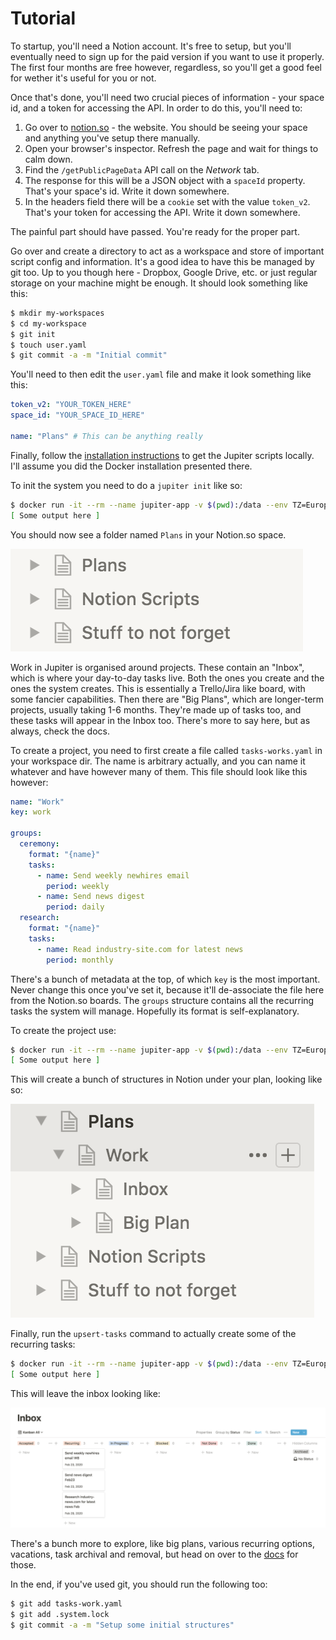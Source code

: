 # Tutorial

To startup, you'll need a Notion account. It's free to setup, but you'll eventually need to sign up for the paid version if you want to use it properly. The first four months are free however, regardless, so you'll get a good feel for wether it's useful for you or not.

Once that's done, you'll need two crucial pieces of information - your space id, and a token for accessing the API. In order to do this, you'll need to:
1. Go over to [notion.so](https://www.notion.so/) - the website. You should be seeing your space and anything you've setup there manually.
2. Open your browser's inspector. Refresh the page and wait for things to calm down.
3. Find the `/getPublicPageData` API call on the _Network_ tab.
4. The response for this will be a JSON object with a `spaceId` property. That's your space's id. Write it down somewhere.
5. In the headers field there will be a `cookie` set with the value `token_v2`. That's your token for accessing the API. Write it down somewhere.

The painful part should have passed. You're ready for the proper part.

Go over and create a directory to act as a workspace and store of important script config and information. It's a good idea to have this be managed by git too. Up to you though here - Dropbox, Google Drive, etc. or just regular storage on your machine might be enough. It should look something like this:

```bash
$ mkdir my-workspaces
$ cd my-workspace
$ git init
$ touch user.yaml
$ git commit -a -m "Initial commit"
```

You'll need to then edit the `user.yaml` file and make it look something like this:

```yaml
token_v2: "YOUR_TOKEN_HERE"
space_id: "YOUR_SPACE_ID_HERE"

name: "Plans" # This can be anything really
```

Finally, follow the [installation instructions](https://github.com/horia141/jupiter/blob/master/docs/install.md) to get the Jupiter scripts locally. I'll assume you did the Docker installation presented there.

To init the system you need to do a `jupiter init` like so:

```bash
$ docker run -it --rm --name jupiter-app -v $(pwd):/data --env TZ=Europe/Bucharest jupiter init /data/user.yaml
[ Some output here ]
```

You should now see a folder named `Plans` in your Notion.so space.

![Jupiter Tutorial 1](assets/jupiter-tutorial-1.png)

Work in Jupiter is organised around projects. These contain an "Inbox", which is where your day-to-day tasks live. Both the ones you create and the ones the system creates. This is essentially a Trello/Jira like board, with some fancier capabilities. Then there are "Big Plans", which are longer-term projects, usually taking 1-6 months. They're made up of tasks too, and these tasks will appear in the Inbox too. There's more to say here, but as always, check the docs.

To create a project, you need to first create a file called `tasks-works.yaml` in your workspace dir. The name is arbitrary actually, and you can name it whatever and have however many of them. This file should look like this however:

```yaml
name: "Work"
key: work

groups:
  ceremony:
    format: "{name}"
    tasks:
      - name: Send weekly newhires email
        period: weekly
      - name: Send news digest
        period: daily
  research:
    format: "{name}"
    tasks:
      - name: Read industry-site.com for latest news
        period: monthly
```

There's a bunch of metadata at the top, of which `key` is the most important. Never change this once you've set it, because it'll de-associate the file here from the Notion.so boards. The `groups` structure contains all the recurring tasks the system will manage. Hopefully its format is self-explanatory.

To create the project use:

```bash
$ docker run -it --rm --name jupiter-app -v $(pwd):/data --env TZ=Europe/Bucharest jupiter create-project /data/user.yaml /data/tasks-work.yaml
[ Some output here ]
```

This will create a bunch of structures in Notion under your plan, looking like so:

![Jupiter Tutorial 2](assets/jupiter-tutorial-2.png)

Finally, run the `upsert-tasks` command to actually create some of the recurring tasks:

```bash
$ docker run -it --rm --name jupiter-app -v $(pwd):/data --env TZ=Europe/Bucharest jupiter upsert-tasks /data/user.yaml /data/tasks-work.yaml
[ Some output here ]
```

This will leave the inbox looking like:

![Jupiter Tutorial 3](assets/jupiter-tutorial-3.png)

There's a bunch more to explore, like big plans, various recurring options, vacations, task archival and removal, but head on over to the [docs](https://github.com/horia141/jupiter/tree/master/docs) for those.

In the end, if you've used git, you should run the following too:

```bash
$ git add tasks-work.yaml
$ git add .system.lock
$ git commit -a -m "Setup some initial structures"
```
